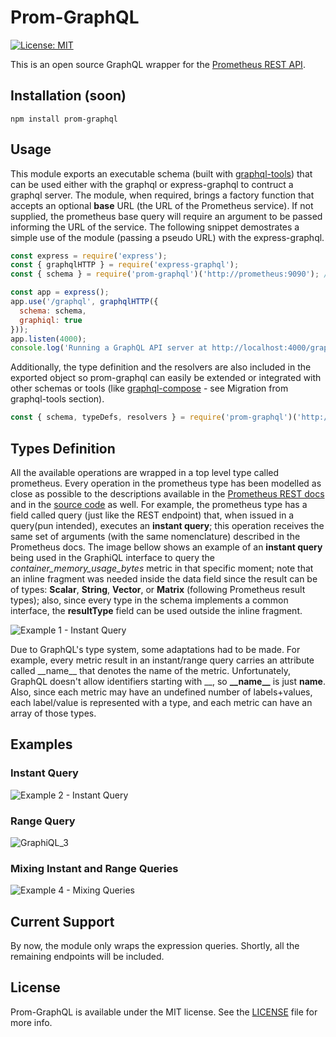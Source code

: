 # Prom-GraphQL
[![License: MIT](https://img.shields.io/badge/License-MIT-yellow.svg)](https://opensource.org/licenses/MIT)

This is an open source GraphQL wrapper for the [Prometheus REST API](https://prometheus.io/docs/prometheus/latest/querying/api/).

## Installation (soon)
    npm install prom-graphql

## Usage
This module exports an executable schema (built with [graphql-tools](https://www.graphql-tools.com/)) that can be used either with the graphql or express-graphql to contruct a graphql server. The module, when required, brings a factory function that accepts an optional **base** URL (the URL of the Prometheus service). If not supplied, the prometheus base query will require an argument to be passed informing the URL of the service. The following snippet demostrates a simple use of the module (passing a pseudo URL) with the express-graphql.

```javascript
const express = require('express');
const { graphqlHTTP } = require('express-graphql');
const { schema } = require('prom-graphql')('http://prometheus:9090'); //no need to inform the /api/v1 endpoint's resource

const app = express();
app.use('/graphql', graphqlHTTP({
  schema: schema,
  graphiql: true
}));
app.listen(4000);
console.log('Running a GraphQL API server at http://localhost:4000/graphql');
```
Additionally, the type definition and the resolvers are also included in the exported object so prom-graphql can easily be extended or integrated with other schemas or tools (like [graphql-compose](https://graphql-compose.github.io/) - see Migration from graphql-tools section).

```javascript
const { schema, typeDefs, resolvers } = require('prom-graphql')('http://prometheus:9090');
```

## Types Definition

All the available operations are wrapped in a top level type called prometheus. Every operation in the prometheus type has been modelled as close as possible to the descriptions available in the [Prometheus REST docs](https://prometheus.io/docs/prometheus/latest/querying/api/) and in the [source code](https://github.com/prometheus/prometheus/blob/master/promql/value.go) as well. For example, the prometheus type has a field called query (just like the REST endpoint) that, when issued in a query(pun intended), executes an **instant query**; this operation receives the same set of arguments (with the same nomenclature) described in the Prometheus docs. The image bellow shows an example of an **instant query** being used in the GraphiQL interface to query the *container_memory_usage_bytes* metric in that specific moment; note that an inline fragment was needed inside the data field since the result can be of types: **Scalar**, **String**, **Vector**, or **Matrix** (following Prometheus result types); also, since every type in the schema implements a common interface, the **resultType** field can be used outside the inline fragment.  

![Example 1 - Instant Query](https://user-images.githubusercontent.com/4553211/96196434-b6340080-0f25-11eb-9d06-82310d441eab.png)

Due to GraphQL's type system, some adaptations had to be made. For example, every metric result in an instant/range query carries an attribute called \_\_name\_\_ that denotes the name of the metric. Unfortunately, GraphQL doesn't allow identifiers starting with \_\_, so **\_\_name\_\_** is just **name**. Also, since each metric may have an undefined number of labels+values, each label/value is represented with a type, and each metric can have an array of those types.

## Examples
### Instant Query
![Example 2 - Instant Query](https://user-images.githubusercontent.com/4553211/96198098-38262880-0f2a-11eb-8378-e944a01c9b63.png)

### Range Query
![GraphiQL_3](https://user-images.githubusercontent.com/4553211/96198866-57be5080-0f2c-11eb-997d-aeba65b484dd.png)

### Mixing Instant and Range Queries
![Example 4 - Mixing Queries](https://user-images.githubusercontent.com/4553211/96197936-bb934a00-0f29-11eb-958d-388ac7d088b0.png)

## Current Support
By now, the module only wraps the expression queries. Shortly, all the remaining endpoints will be included.

## License
Prom-GraphQL is available under the MIT license. See the [LICENSE](https://github.com/carloszimm/prom-graphql/blob/main/LICENSE) file for more info.
